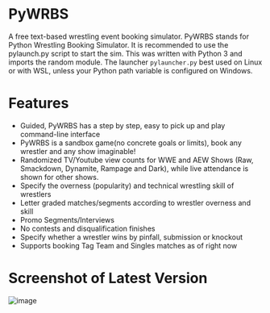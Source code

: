 # PyWRBS
A free text-based wrestling event booking simulator.
PyWRBS stands for Python Wrestling Booking Simulator.
It is recommended to use the pylaunch.py script to start the sim.
This was written with Python 3 and imports the random module.
The launcher `pylauncher.py` best used on Linux or with WSL, unless your Python path variable is configured on Windows.

# Features
- Guided, PyWRBS has a step by step, easy to pick up and play command-line interface
- PyWRBS is a sandbox game(no concrete goals or limits), book any wrestler and any show imaginable!
- Randomized TV/Youtube view counts for WWE and AEW Shows (Raw, Smackdown, Dynamite, Rampage and Dark), while live attendance is shown for other shows.
- Specify the overness (popularity) and technical wrestling skill of wrestlers
- Letter graded matches/segments according to wrestler overness and skill
- Promo Segments/Interviews
- No contests and disqualification finishes
- Specify whether a wrestler wins by pinfall, submission or knockout
- Supports booking Tag Team and Singles matches as of right now

# Screenshot of Latest Version
![image](https://i.imgur.com/j9SIR2Y.png)

